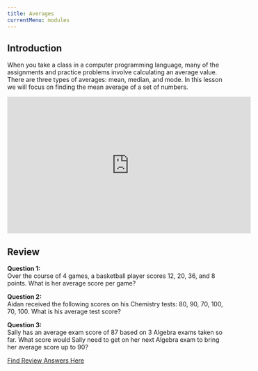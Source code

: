 ```yaml
---
title: Averages
currentMenu: modules
---
```


## Introduction  

When you take a class in a computer programming language, many of the assignments and practice problems involve calculating an average value. There are three types of averages: mean, median, and mode. In this lesson we will focus on finding the mean average of a set of numbers. 

<div class="youtube-wrapper"><iframe width="560" height="315" src="https://www.youtube.com/embed/9VZsMY15xeU?rel=0" frameborder="0" allowfullscreen></iframe></div>

## Review  
**Question 1:**  
Over the course of 4 games, a basketball player scores 12, 20, 36, and 8 points. What is her average score per game?

**Question 2:**   
Aidan received the following scores on his Chemistry tests: 80, 90, 70, 100, 70, 100. What is his average test score?

**Question 3:**   
Sally has an average exam score of 87 based on 3 Algebra exams taken so far. What score would Sally need to get on her next Algebra exam to bring her average score up to 90?  

[Find Review Answers Here](../../ANSWERS.md)